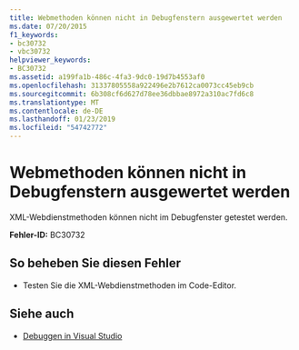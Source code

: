 ```yaml
---
title: Webmethoden können nicht in Debugfenstern ausgewertet werden
ms.date: 07/20/2015
f1_keywords:
- bc30732
- vbc30732
helpviewer_keywords:
- BC30732
ms.assetid: a199fa1b-486c-4fa3-9dc0-19d7b4553af0
ms.openlocfilehash: 31337805558a922496e2b7612ca0073cc45eb9cb
ms.sourcegitcommit: 6b308cf6d627d78ee36dbbae8972a310ac7fd6c8
ms.translationtype: MT
ms.contentlocale: de-DE
ms.lasthandoff: 01/23/2019
ms.locfileid: "54742772"
---
```

# <a name="web-methods-cannot-be-evaluated-in-debug-windows"></a>Webmethoden können nicht in Debugfenstern ausgewertet werden
XML-Webdienstmethoden können nicht im Debugfenster getestet werden.  
  
 **Fehler-ID:** BC30732  
  
## <a name="to-correct-this-error"></a>So beheben Sie diesen Fehler  
  
-   Testen Sie die XML-Webdienstmethoden im Code-Editor.  
  
## <a name="see-also"></a>Siehe auch
- [Debuggen in Visual Studio](/visualstudio/debugger/debugging-in-visual-studio)
